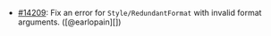 * [#14209](https://github.com/rubocop/rubocop/pull/14209): Fix an error for `Style/RedundantFormat` with invalid format arguments. ([@earlopain][])
